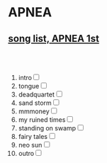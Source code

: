 # APNEA
  <h2><a href="https://vibe.naver.com/album/368262" target="_blank" title="VIVE_ANA-042">song list, APNEA 1st</a></h2>
  <br><br>
  <ol>
              <li>intro<input type="checkbox"></li>
              <li>tongue<input type="checkbox"></li>
              <li>deadquartet<input type="checkbox"></li>
              <li>sand storm<input type="checkbox"></li>
              <li>mmmoney<input type="checkbox"></li>
              <li>my ruined times<input type="checkbox"></li>
              <li>standing on swamp<input type="checkbox"></li>
              <li>fairy tales<input type="checkbox"></li>
              <li>neo sun<input type="checkbox"></li>
              <li>outro<input type="checkbox"></li>
  </ol>
